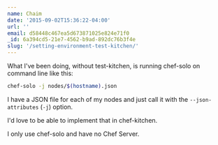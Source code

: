 ```yaml
---
name: Chaim
date: '2015-09-02T15:36:22-04:00'
url: ''
email: d58448c467ea5d673871025e824e71f0
_id: 6a394cd5-21e7-4562-b9ad-892dc76b3f4e
slug: '/setting-environment-test-kitchen/'
---
```


What I've been doing, without test-kitchen, is running chef-solo on command
line like this:

```sh
chef-solo -j nodes/$(hostname).json
```

I have a JSON file for each of my nodes and just call it with the
`--json-attributes` (`-j`) option.

I'd love to be able to implement that in chef-kitchen.

I only use chef-solo and have no Chef Server.
